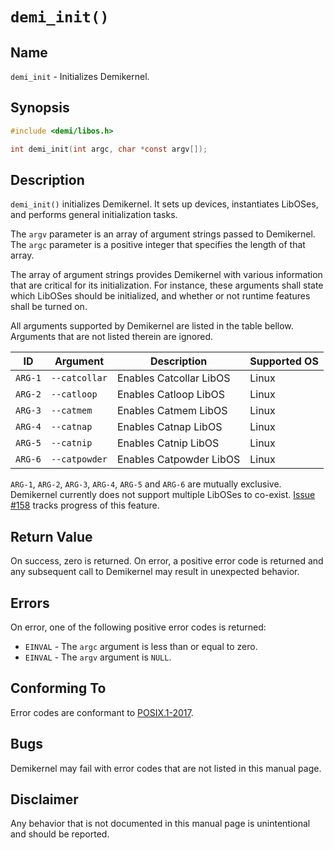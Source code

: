 # `demi_init()`

## Name

`demi_init` - Initializes Demikernel.

## Synopsis

```c
#include <demi/libos.h>

int demi_init(int argc, char *const argv[]);
```

## Description

`demi_init()` initializes Demikernel. It sets up devices, instantiates LibOSes, and performs general initialization
tasks.

The `argv` parameter is an array of argument strings passed to Demikernel. The `argc` parameter is a positive integer
that specifies the length of that array.

The array of argument strings provides Demikernel with various information that are critical for its initialization. For
instance, these arguments shall state which LibOSes should be initialized, and whether or not runtime features shall be
turned on.

All arguments supported by Demikernel are listed in the table bellow. Arguments that are not listed therein are ignored.

| ID      | Argument      | Description             | Supported OS |
| ------- | ------------- | ----------------------- | ------------ |
| `ARG-1` | `--catcollar` | Enables Catcollar LibOS | Linux        |
| `ARG-2` | `--catloop`   | Enables Catloop LibOS   | Linux        |
| `ARG-3` | `--catmem`    | Enables Catmem LibOS    | Linux        |
| `ARG-4` | `--catnap`    | Enables Catnap LibOS    | Linux        |
| `ARG-5` | `--catnip`    | Enables Catnip LibOS    | Linux        |
| `ARG-6` | `--catpowder` | Enables Catpowder LibOS | Linux        |

`ARG-1`, `ARG-2`, `ARG-3`, `ARG-4`, `ARG-5` and `ARG-6` are mutually exclusive. Demikernel currently does not support
multiple LibOSes to co-exist. [Issue #158](https://github.com/demikernel/demikernel/issues/158) tracks progress of this
feature.

## Return Value

On success, zero is returned. On error, a positive error code is returned and any subsequent call to Demikernel may
result in unexpected behavior.

## Errors

On error, one of the following positive error codes is returned:

- `EINVAL` - The `argc` argument is less than or equal to zero.
- `EINVAL` - The `argv` argument is `NULL`.

## Conforming To

Error codes are conformant to [POSIX.1-2017](https://pubs.opengroup.org/onlinepubs/9699919799/nframe.html).

## Bugs

Demikernel may fail with error codes that are not listed in this manual page.

## Disclaimer

Any behavior that is not documented in this manual page is unintentional and should be reported.
